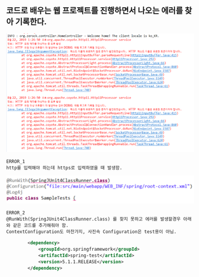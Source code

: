 ## 코드로 배우는 웹 프로젝트를 진행하면서 나오는 에러를 찾아 기록한다.



![ERROR_1](../img/Http11Processor.PNG)
   

```
ERROR_1  
http를 입력해야 하는데 https로 입력하였을 때 발생함.
```


![ERROR_2](../img/SpringJUnit4ClassRunner.PNG)

```
ERROR_2  
@RunWith(SpringJUnit4ClassRunner.class) 를 찾지 못하고 에러를 발생할경우 아래와 같은 코드를 추가해줘야 함.  
ContextConfiguration도 마찬가지, 사진속 Configuration은 test용이 아님.
```

```xml
        <dependency>
			<groupId>org.springframework</groupId>
			<artifactId>spring-test</artifactId>
			<version>5.1.1.RELEASE</version>
		</dependency>
```